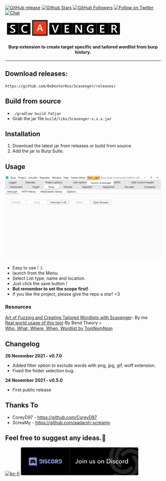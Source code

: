 [![GitHub release](https://img.shields.io/github/release/0xDexter0us/Scavenger.svg)](https://github.com/0xDexter0us/Scavenger/releases) 
[![Github Stars](https://img.shields.io/github/stars/0xDexter0us/Scavenger.svg?style=social&label=Stars)](https://github.com/0xDexter0us/Scavenger/) 
[![GitHub Followers](https://img.shields.io/github/followers/0xDexter0us.svg?style=social&label=Follow)](https://github.com/0xDexter0us/Scavenger/)
[![Follow on Twitter](https://img.shields.io/twitter/follow/0xDexter0us.svg?style=social&label=Follow)](https://twitter.com/intent/follow?screen_name=0xDexter0us)
[![Chat](https://img.shields.io/badge/chat-on%20discord-7289da.svg)](https://discord.gg/bugbounty)


<img src="images/scavenger.PNG" width="380" alt="logo">
<h4 align="center">Burp extension to create target specific and tailored wordlist from burp history.</h4>

---

## Download releases:
`https://github.com/0xDexter0us/Scavenger/releases/`

## Build from source
* `./gradlew build fatjar`
* Grab the jar file `build/libs/Scavenger-x.x.x.jar`

## Installation
1. Download the latest jar from releases or build from source.
2. Add the jar to Burp Suite.

## Usage
![Usage Gif](images/Animation.gif)


* Easy to use ! :) 
* launch from the Menu.
* Select List type, name and location.
* Just click the save button ! 
* **But remember to set the scope first!**
* If you like the project, please give the repo a star! <3
### Resources
[Art of Fuzzing and Creating Tailored Wordlists with Scavenger](https://blog.dexter0us.com/posts/art-of-fuzzing-and-tailored-wordlist/)- By me<br>
[Real world usage of this tool](https://bendtheory.medium.com/finding-and-exploiting-unintended-functionality-in-main-web-app-apis-6eca3ef000af)-By Bend Theory :skull:<br>
[Who, What, Where, When, Wordlist by TomNomNom](https://www.youtube.com/watch?v=W4_QCSIujQ4)
## Changelog
**26 November 2021 - v0.7.0**
 - Added filter option to exclude words with png, jpg, gif, woff extension.
 - Fixed the folder selection bug.

**24 November 2021 - v0.5.0**
 - First public release

## Thanks To

* CoreyD97 - https://github.com/CoreyD97
* ScreaMy - https://github.com/aadarsh-screamy

Feel free to suggest any ideas.:slightly_smiling_face:
-----

[![ko-fi](https://ko-fi.com/img/githubbutton_sm.svg)](https://ko-fi.com/Q5Q76ZT6K)
 <a href="https://discord.gg/bugbounty"><img src="images/Join-Discord.png" width="380" alt="Join Discord"></a>

